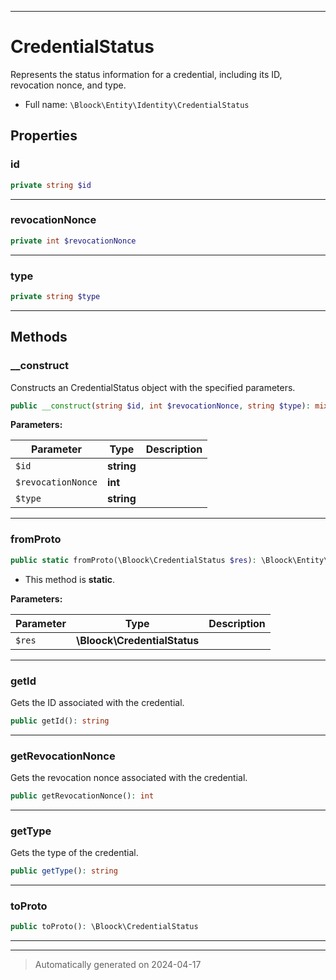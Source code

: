 ***

# CredentialStatus

Represents the status information for a credential, including its ID, revocation nonce, and type.



* Full name: `\Bloock\Entity\Identity\CredentialStatus`



## Properties


### id



```php
private string $id
```






***

### revocationNonce



```php
private int $revocationNonce
```






***

### type



```php
private string $type
```






***

## Methods


### __construct

Constructs an CredentialStatus object with the specified parameters.

```php
public __construct(string $id, int $revocationNonce, string $type): mixed
```








**Parameters:**

| Parameter | Type | Description |
|-----------|------|-------------|
| `$id` | **string** |  |
| `$revocationNonce` | **int** |  |
| `$type` | **string** |  |





***

### fromProto



```php
public static fromProto(\Bloock\CredentialStatus $res): \Bloock\Entity\Identity\CredentialStatus
```



* This method is **static**.




**Parameters:**

| Parameter | Type | Description |
|-----------|------|-------------|
| `$res` | **\Bloock\CredentialStatus** |  |





***

### getId

Gets the ID associated with the credential.

```php
public getId(): string
```












***

### getRevocationNonce

Gets the revocation nonce associated with the credential.

```php
public getRevocationNonce(): int
```












***

### getType

Gets the type of the credential.

```php
public getType(): string
```












***

### toProto



```php
public toProto(): \Bloock\CredentialStatus
```












***


***
> Automatically generated on 2024-04-17
